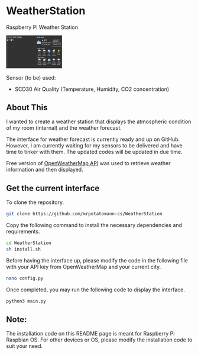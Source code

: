 # WeatherStation

Raspberry Pi Weather Station 

<img src="screenshot.png" width=30%>

Sensor (to be) used:
- SCD30 Air Quality (Temperature, Humidity, CO2 concentration)

## About This
I wanted to create a weather station that displays the atmospheric condition of my room (internal) and the weather forecast.

The interface for weather forecast is currently ready and up on GitHub. However, I am currently waiting for my sensors to be delivered and have time to tinker with them. The updated codes will be updated in due time.

Free version of [OpenWeatherMap API](https://openweathermap.org/) was used to retrieve weather information and then displayed. 

## Get the current interface

To clone the repository.
``` bash
git clone https://github.com/mrpotatomann-cs/WeatherStation
```

Copy the following command to install the necessary dependencies and requirements.
``` bash
cd WeatherStation
sh install.sh
```

Before having the interface up, please modify the code in the following file with your API key from OpenWeatherMap and your current city.
``` bash
nano config.py
```

Once completed, you may run the following code to display the interface.
``` bash
python3 main.py
```


## Note:
The installation code on this README page is meant for Raspberry Pi Raspbian OS. For other devices or OS, please modify the installation code to suit your need.

